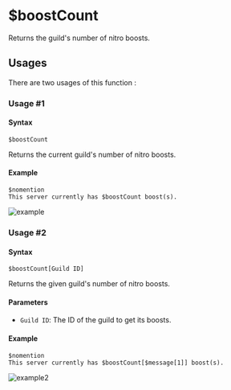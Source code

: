 # $boostCount
Returns the guild's number of nitro boosts.

## Usages
There are two usages of this function :

### Usage #1
#### Syntax
```
$boostCount
```
Returns the current guild's number of nitro boosts.

#### Example
```
$nomention
This server currently has $boostCount boost(s).
```
![example](https://user-images.githubusercontent.com/94063167/198900495-ed3261f1-b8cd-4a54-b6c5-71641108321c.png)

### Usage #2
#### Syntax
```
$boostCount[Guild ID]
```
Returns the given guild's number of nitro boosts.

#### Parameters
- `Guild ID`: The ID of the guild to get its boosts.

#### Example
```
$nomention
This server currently has $boostCount[$message[1]] boost(s).
```
![example2](https://user-images.githubusercontent.com/94063167/198905185-be96ee82-9961-41c3-b042-bc663c787d58.png)
